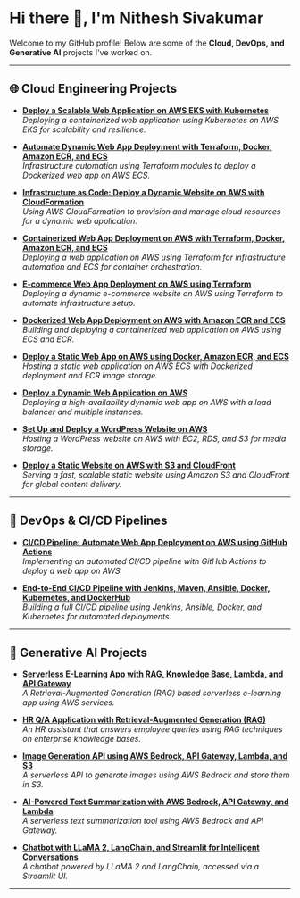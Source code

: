 # Hi there 👋, I'm Nithesh Sivakumar

Welcome to my GitHub profile! Below are some of the **Cloud, DevOps, and Generative AI** projects I've worked on.

---

## 🌐 Cloud Engineering Projects
- [**Deploy a Scalable Web Application on AWS EKS with Kubernetes**](https://github.com/nitheshsivakumar/dynamic-webapp-eks)  
  *Deploying a containerized web application using Kubernetes on AWS EKS for scalability and resilience.*  

- [**Automate Dynamic Web App Deployment with Terraform, Docker, Amazon ECR, and ECS**](https://github.com/nitheshsivakumar/terraform-modules)  
  *Infrastructure automation using Terraform modules to deploy a Dockerized web app on AWS ECS.*  

- [**Infrastructure as Code: Deploy a Dynamic Website on AWS with CloudFormation**](https://github.com/nitheshsivakumar/cloudformation-dynamic-website)  
  *Using AWS CloudFormation to provision and manage cloud resources for a dynamic web application.*  

- [**Containerized Web App Deployment on AWS with Terraform, Docker, Amazon ECR, and ECS**](https://github.com/nitheshsivakumar/terraform-rentzone-infrastructure-ecs)  
  *Deploying a web application on AWS using Terraform for infrastructure automation and ECS for container orchestration.*  

- [**E-commerce Web App Deployment on AWS using Terraform**](https://github.com/nitheshsivakumar/terraform-ecs-project)  
  *Deploying a dynamic e-commerce website on AWS using Terraform to automate infrastructure setup.*  

- [**Dockerized Web App Deployment on AWS with Amazon ECR and ECS**](https://github.com/nitheshsivakumar/dynamic-webapp-containerized)  
  *Building and deploying a containerized web application on AWS using ECS and ECR.*  

- [**Deploy a Static Web App on AWS using Docker, Amazon ECR, and ECS**](https://github.com/nitheshsivakumar/static-webapp-docker)  
  *Hosting a static web application on AWS ECS with Dockerized deployment and ECR image storage.*  

- [**Deploy a Dynamic Web Application on AWS**](https://github.com/nitheshsivakumar/dynamic-webapp-on-aws)  
  *Deploying a high-availability dynamic web app on AWS with a load balancer and multiple instances.*  

- [**Set Up and Deploy a WordPress Website on AWS**](https://github.com/nitheshsivakumar/deploy-a-wordpress-website-on-aws)  
  *Hosting a WordPress website on AWS with EC2, RDS, and S3 for media storage.*  

- [**Deploy a Static Website on AWS with S3 and CloudFront**](https://github.com/nitheshsivakumar/deploy-a-static-website-on-aws)  
  *Serving a fast, scalable static website using Amazon S3 and CloudFront for global content delivery.*  

---

## 🚀 DevOps & CI/CD Pipelines
- [**CI/CD Pipeline: Automate Web App Deployment on AWS using GitHub Actions**](https://github.com/nitheshsivakumar/github-actions-terraform-ecs-project)  
  *Implementing an automated CI/CD pipeline with GitHub Actions to deploy a web app on AWS.*  

- [**End-to-End CI/CD Pipeline with Jenkins, Maven, Ansible, Docker, Kubernetes, and DockerHub**](https://github.com/nitheshsivakumar/cicd-pipeline)  
  *Building a full CI/CD pipeline using Jenkins, Ansible, Docker, and Kubernetes for automated deployments.*  

---

## 🤖 Generative AI Projects
- [**Serverless E-Learning App with RAG, Knowledge Base, Lambda, and API Gateway**](https://github.com/nitheshsivakumar/elearning-app-rag)  
  *A Retrieval-Augmented Generation (RAG) based serverless e-learning app using AWS services.*  

- [**HR Q/A Application with Retrieval-Augmented Generation (RAG)**](https://github.com/nitheshsivakumar/hr-app-rag)  
  *An HR assistant that answers employee queries using RAG techniques on enterprise knowledge bases.*  

- [**Image Generation API using AWS Bedrock, API Gateway, Lambda, and S3**](https://github.com/nitheshsivakumar/image-generation-api)  
  *A serverless API to generate images using AWS Bedrock and store them in S3.*  

- [**AI-Powered Text Summarization with AWS Bedrock, API Gateway, and Lambda**](https://github.com/nitheshsivakumar/text-summarization)  
  *A serverless text summarization tool using AWS Bedrock and API Gateway.*  

- [**Chatbot with LLaMA 2, LangChain, and Streamlit for Intelligent Conversations**](https://github.com/nitheshsivakumar/ai-chatbot)  
  *A chatbot powered by LLaMA 2 and LangChain, accessed via a Streamlit UI.*  

---
